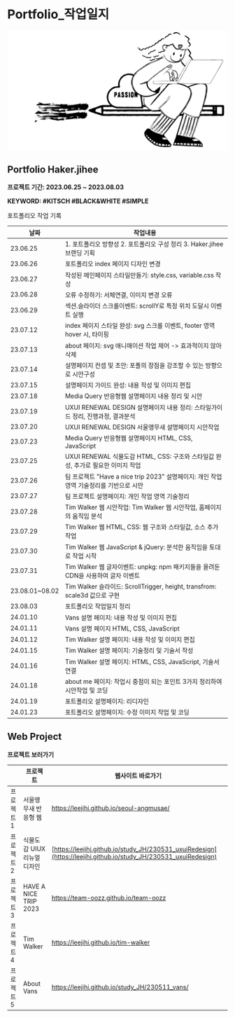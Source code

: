 # Portfolio_작업일지

![backgroundEx](./images/me2.gif)

## Portfolio Haker.jihee

__프로젝트 기간: 2023.06.25 ~ 2023.08.03__

__KEYWORD: #KITSCH #BLACK&WHITE #SIMPLE__

포트폴리오 작업 기록

| 날짜 | 작업내용 |
| --- | --- |
| 23.06.25 | 1. 포트폴리오 방향성  2. 포트폴리오 구성 정리 3. Haker.jihee 브랜딩 기획 |
| 23.06.26 | 포트폴리오 index 페이지 디자인 변경 |
| 23.06.27 | 작성된 메인페이지 스타일만들기:  style.css, variable.css 작성 |
| 23.06.28 | 오류 수정하기: 서체연결, 이미지 변경 오류 |
| 23.06.29 | 섹션.슬라이더 스크롤이벤트: scrollY로 특정 위치 도달시 이벤트 실행 |
| 23.07.12 | index 페이지 스타일 완성: svg 스크롤 이벤트,  footer 영역 hover 시, 타이핑 |
| 23.07.13 | about 페이지: svg 애니매이션 작업 제어 -> 효과적이지 않아 삭제 |
| 23.07.14 | 설명페이지 컨셉 및 초안: 포폴의 장점을 강조할 수 있는 방향으로 시안구성 |
| 23.07.15 | 설명페이지 가이드 완성: 내용 작성 및 이미지 편집 |
| 23.07.18 | Media Query 반응형웹 설명페이지 내용 정리 및 시안 |
| 23.07.19 | UXUI RENEWAL DESIGN 설명페이지 내용 정리: 스타일가이드 정리, 진행과정, 결과분석 |
| 23.07.20 | UXUI RENEWAL DESIGN 서울앵무새 설명페이지 시안작업 |
| 23.07.23 | Media Query 반응형웹 설명페이지 HTML, CSS, JavaScript |
| 23.07.25 | UXUI RENEWAL 식물도감 HTML, CSS: 구조와 스타일값 완성, 추가로 필요한 이미지 작업 |
| 23.07.26 | 팀 프로젝트 "Have a nice trip 2023" 설명페이지: 개인 작업 영역 기술정리를 기반으로 시안 |
| 23.07.27 | 팀 프로젝트 설명페이지: 개인 작업 영역 기술정리 |
| 23.07.28 | Tim Walker 웹 시안작업: Tim Walker 웹 시안작업, 홈페이지의 움직임 분석 |
| 23.07.29 | Tim Walker 웹 HTML, CSS: 웹 구조와 스타일값, 소스 추가 작업 |
| 23.07.30 | Tim Walker 웹 JavaScript & jQuery: 분석한 움직임을 토대로 작업 시작 |
| 23.07.31 | Tim Walker 웹 글자이벤트: unpkg: npm 패키지들을 올려둔 CDN을 사용하여 글자 이벤트 |
| 23.08.01~08.02 | Tim Walker 슬라이드: ScrollTrigger, height, transfrom: scale3d 값으로 구현 |
| 23.08.03 | 포트폴리오 작업일지 정리 |
| 24.01.10 | Vans 설명 페이지: 내용 작성 및 이미지 편집 |
| 24.01.11 | Vans 설명 페이지 HTML, CSS, JavaScript |
| 24.01.12 | Tim Walker 설명 페이지: 내용 작성 및 이미지 편집 |
| 24.01.15 | Tim Walker 설명 페이지: 기술정리 및 기술서 작성 |
| 24.01.16 | Tim Walker 설명 페이지: HTML, CSS, JavaScript, 기술서 연결 |
| 24.01.18 | about me 페이지: 작업시 중점이 되는 포인트 3가지 정리하여 시안작업 및 코딩 |
| 24.01.19 | 포트폴리오 설명페이지: 리디자인 |
| 24.01.23 | 포트폴리오 설명페이지: 수정 이미지 작업 및 코딩  |

## Web Project

__프로젝트 보러가기__

|                |프로젝트                          | 웹사이트 바로가기                        |
|----------------|-------------------------------|-----------------------------|
|프로젝트 1|서울앵무새 반응형 웹         |https://leejihi.github.io/seoul-angmusae/       |
|프로젝트 2         |식물도감 UIUX 리뉴얼디자인           |[https://leejihi.github.io/study_JH/230531_uxuiRedesign](https://leejihi.github.io/study_JH/230531_uxuiRedesign)           |
|프로젝트 3          | HAVE A NICE TRIP 2023 |https://team-oozz.github.io/team-oozz|
|프로젝트 4          | Tim Walker |https://leejihi.github.io/tim-walker|
|프로젝트 5          | About Vans |https://leejihi.github.io/study_JH/230511_vans/|
